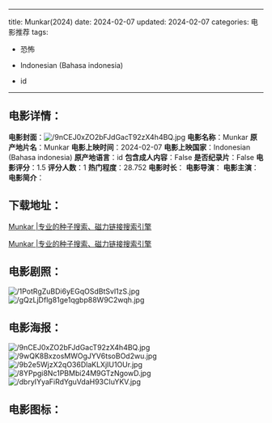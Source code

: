 
---
title: Munkar(2024)
date: 2024-02-07
updated: 2024-02-07
categories: 电影推荐
tags:
- 恐怖

- Indonesian (Bahasa indonesia)
- id
---


> 

## **电影详情**：

**电影封面**：<img src="https://image.tmdb.org/t/p/w200/9nCEJ0xZO2bFJdGacT92zX4h4BQ.jpg" alt="/9nCEJ0xZO2bFJdGacT92zX4h4BQ.jpg" title="/9nCEJ0xZO2bFJdGacT92zX4h4BQ.jpg">
**电影名称**：Munkar
**原产地片名**：Munkar
**电影上映时间**：2024-02-07
**电影上映国家**：Indonesian (Bahasa indonesia)
**原产地语言**：id
**包含成人内容**：False
**是否纪录片**：False
**电影评分**：1.5
**评分人数**：1
**热门程度**：28.752
**电影时长**：
**电影导演**：
**电影主演**：
**电影简介**：

## **下载地址**：
[Munkar |专业的种子搜索、磁力链接搜索引擎](https://movie.amd794.com:2083/?search=Munkar&ordering=&mode=match_phrase&page_size=10&page=1)

[Munkar |专业的种子搜索、磁力链接搜索引擎](https://movie.amd794.com:2083/?search=Munkar&ordering=&mode=match_phrase&page_size=10&page=1)
 

## **电影剧照**：
<img src="https://image.tmdb.org/t/p/original/1PotRgZuBDi6yEGqOSdBtSvl1zS.jpg" alt="/1PotRgZuBDi6yEGqOSdBtSvl1zS.jpg" title="/1PotRgZuBDi6yEGqOSdBtSvl1zS.jpg"><img src="https://image.tmdb.org/t/p/original/gQzLjDflg81ge1qgbp88W9C2wqh.jpg" alt="/gQzLjDflg81ge1qgbp88W9C2wqh.jpg" title="/gQzLjDflg81ge1qgbp88W9C2wqh.jpg">

## **电影海报**：
<img src="https://image.tmdb.org/t/p/original/9nCEJ0xZO2bFJdGacT92zX4h4BQ.jpg" alt="/9nCEJ0xZO2bFJdGacT92zX4h4BQ.jpg" title="/9nCEJ0xZO2bFJdGacT92zX4h4BQ.jpg"><img src="https://image.tmdb.org/t/p/original/9wQK8BxzosMWOgJYV6tsoBOd2wu.jpg" alt="/9wQK8BxzosMWOgJYV6tsoBOd2wu.jpg" title="/9wQK8BxzosMWOgJYV6tsoBOd2wu.jpg"><img src="https://image.tmdb.org/t/p/original/9b2e5WjzX2qO36DlaKLXjIU1OUr.jpg" alt="/9b2e5WjzX2qO36DlaKLXjIU1OUr.jpg" title="/9b2e5WjzX2qO36DlaKLXjIU1OUr.jpg"><img src="https://image.tmdb.org/t/p/original/8YPpgi8Nc1PBMbi24M9GTzNgowD.jpg" alt="/8YPpgi8Nc1PBMbi24M9GTzNgowD.jpg" title="/8YPpgi8Nc1PBMbi24M9GTzNgowD.jpg"><img src="https://image.tmdb.org/t/p/original/dbryIYyaFiRdYguVdaH93CIuYKV.jpg" alt="/dbryIYyaFiRdYguVdaH93CIuYKV.jpg" title="/dbryIYyaFiRdYguVdaH93CIuYKV.jpg">

## **电影图标**：

